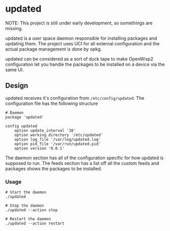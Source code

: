# updated

NOTE: This project is still under early development, so somethings are missing.

updated is a user space daemon responsible for installing packages and updating
them. The project uses UCI for all external configuration and the actual package
management is done by opkg.

updated can be considered as a sort of duck tape to make OpenWisp2 configuration
let you handle the packages to be installed on a device via the same UI.

## Design

updated receives it's configuration from `/etc/config/updated`.  The
configuration file has the following structure

    # Daemon
    package 'updated'

    config updated
        option update_interval '10'
        option working_directory '/etc/updated'
        option log_file '/var/log/updated.log'
        option pid_file '/var/run/updated.pid'
        option version '0.0.1'
        
The daemon section has all of the configuration specific for how updated is
supposed to run.  The feeds section has a list off all the custom feeds and
packages shows the packages to be installed.
  
### Usage


    # Start the daemon
    ./updated

    # Stop the daemon
    ./updated --action stop

    # Restart the daemon
    ./updated --action restart

